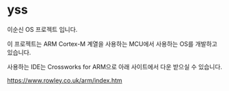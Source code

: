 # yss

이순신 OS 프로젝트 입니다.

이 프로젝트는 ARM Cortex-M 계열을 사용하는 MCU에서 사용하는 OS를 개발하고 있습니다.

사용하는 IDE는 Crossworks for ARM으로 아래 사이트에서 다운 받으실 수 있습니다.

https://www.rowley.co.uk/arm/index.htm
